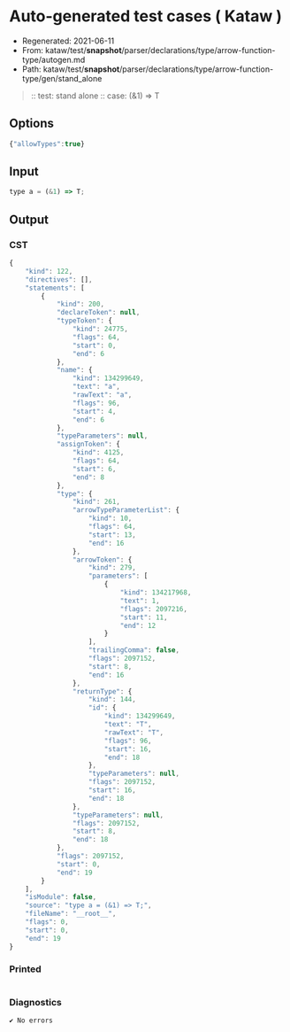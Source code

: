 # Auto-generated test cases ( Kataw )
- Regenerated: 2021-06-11
- From: kataw/test/__snapshot__/parser/declarations/type/arrow-function-type/autogen.md
- Path: kataw/test/__snapshot__/parser/declarations/type/arrow-function-type/gen/stand_alone
> :: test: stand alone
> :: case: (&1) => T
## Options

`````js
{"allowTypes":true}
`````
## Input

`````js
type a = (&1) => T;
`````
## Output

### CST

```javascript
{
    "kind": 122,
    "directives": [],
    "statements": [
        {
            "kind": 200,
            "declareToken": null,
            "typeToken": {
                "kind": 24775,
                "flags": 64,
                "start": 0,
                "end": 6
            },
            "name": {
                "kind": 134299649,
                "text": "a",
                "rawText": "a",
                "flags": 96,
                "start": 4,
                "end": 6
            },
            "typeParameters": null,
            "assignToken": {
                "kind": 4125,
                "flags": 64,
                "start": 6,
                "end": 8
            },
            "type": {
                "kind": 261,
                "arrowTypeParameterList": {
                    "kind": 10,
                    "flags": 64,
                    "start": 13,
                    "end": 16
                },
                "arrowToken": {
                    "kind": 279,
                    "parameters": [
                        {
                            "kind": 134217968,
                            "text": 1,
                            "flags": 2097216,
                            "start": 11,
                            "end": 12
                        }
                    ],
                    "trailingComma": false,
                    "flags": 2097152,
                    "start": 8,
                    "end": 16
                },
                "returnType": {
                    "kind": 144,
                    "id": {
                        "kind": 134299649,
                        "text": "T",
                        "rawText": "T",
                        "flags": 96,
                        "start": 16,
                        "end": 18
                    },
                    "typeParameters": null,
                    "flags": 2097152,
                    "start": 16,
                    "end": 18
                },
                "typeParameters": null,
                "flags": 2097152,
                "start": 8,
                "end": 18
            },
            "flags": 2097152,
            "start": 0,
            "end": 19
        }
    ],
    "isModule": false,
    "source": "type a = (&1) => T;",
    "fileName": "__root__",
    "flags": 0,
    "start": 0,
    "end": 19
}
```

### Printed

```javascript


```

### Diagnostics

```javascript
✔ No errors
```

